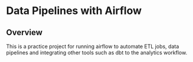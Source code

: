 # Data Pipelines with Airflow
## Overview
This is a practice project for running airflow to automate ETL jobs, data pipelines and integrating other tools such as dbt to the analytics workflow.